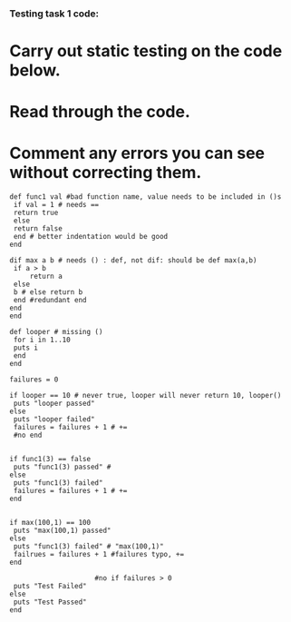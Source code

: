 ### Testing task 1 code:

# Carry out static testing on the code below.  
# Read through the code.  
# Comment any errors you can see without correcting them.

 ```
def func1 val #bad function name, value needs to be included in ()s
  if val = 1 # needs ==
  return true
  else
  return false
  end # better indentation would be good
end

dif max a b # needs () : def, not dif: should be def max(a,b)
  if a > b
      return a
  else
  b # else return b
  end #redundant end
end  
end

def looper # missing ()
  for i in 1..10
  puts i
  end
end

failures = 0

if looper == 10 # never true, looper will never return 10, looper()
  puts "looper passed"
else
  puts "looper failed"
  failures = failures + 1 # +=
  #no end


if func1(3) == false
  puts "func1(3) passed" #
else
  puts "func1(3) failed"
  failures = failures + 1 # +=
end


if max(100,1) == 100
  puts "max(100,1) passed"
else
  puts "func1(3) failed" # "max(100,1)"
  failrues = failures + 1 #failures typo, +=
end

                      #no if failures > 0
  puts "Test Failed"
else
  puts "Test Passed"
end

```
